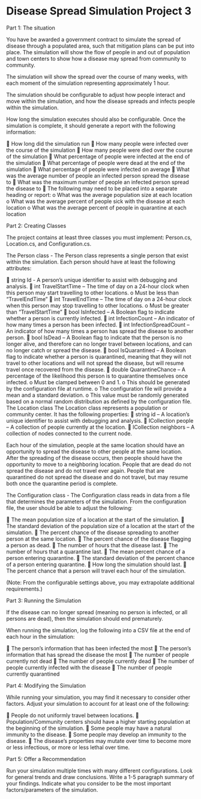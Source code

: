 # Disease Spread Simulation Project 3

Part 1: The situation

You have be awarded a government contract to simulate the spread of disease through a
populated area, such that mitigation plans can be put into place. The simulation will show the flow
of people in and out of population and town centers to show how a disease may spread from
community to community. 

The simulation will show the spread over the course of many weeks, with each moment of
the simulation representing approximately 1 hour.

The simulation should be configurable to adjust how people interact and move within the
simulation, and how the disease spreads and infects people within the simulation. 

How long the simulation executes should also be configurable.
Once the simulation is complete, it should generate a report with the following information:

 How long did the simulation run
 How many people were infected over the course of the simulation
 How many people were died over the course of the simulation
 What percentage of people were infected at the end of the simulation
 What percentage of people were dead at the end of the simulation
 What percentage of people were infected on average
 What was the average number of people an infected person spread the disease to
 What was the maximum number of people an infected person spread the disease to
 The following may need to be placed into a separate heading or report:
o What was the average population size at each location
o What was the average percent of people sick with the disease at each
location
o What was the average percent of people in quarantine at each location

Part 2: Creating Classes

The project contains at least three classes you must implement: Person.cs, Location.cs, and
Configuration.cs.

The Person class - The Person class represents a single person that exist within the simulation. 
Each person should have at least the following attributes:

 string Id - A person’s unique identifier to assist with debugging and analysis.
 int TravelStartTime – The time of day on a 24-hour clock when this person may start
travelling to other locations.
o Must be less than “TravelEndTime”
 int TravelEndTime – The time of day on a 24-hour clock when this person may stop
travelling to other locations.
o Must be greater than “TravelStartTime”
 bool IsInfected – A Boolean flag to indicate whether a person is currently infected.
 int InfectionCount – An indicator of how many times a person has been infected.
 int InfectionSpreadCount – An indicator of how many times a person has spread the
disease to another person.
 bool IsDead – A Boolean flag to indicate that the person is no longer alive, and therefore
can no longer travel between locations, and can no longer catch or spread the disease.
 bool IsQuarantined – A Boolean flag to indicate whether a person is quarantined,
meaning that they will not travel to other locations and will not spread the disease, but will
resume travel once recovered from the disease.
 double QuarantineChance – A percentage of the likelihood this person is to quarantine
themselves once infected.
o Must be clamped between 0 and 1.
o This should be generated by the configuration file at runtime.
o The configuration file will provide a mean and a standard deviation.
o This value must be randomly generated based on a normal random distribution as
defined by the configuration file.
The Location class
The Location class represents a population or community center. It has the following properties:
 string id – A location’s unique identifier to assist with debugging and analysis.
 ICollection<Person> people – A collection of people currently at the location.
 ICollection<Location> neighbors – A collection of nodes connected to the current
node.

Each hour of the simulation, people at the same location should have an opportunity to spread the
disease to other people at the same location. After the spreading of the disease occurs, then
people should have the opportunity to move to a neighboring location.
People that are dead do not spread the disease and do not travel ever again.
People that are quarantined do not spread the disease and do not travel, but may resume both
once the quarantine period is complete.

The Configuration class - The Configuration class reads in data from a file that determines the parameters of the
simulation. From the configuration file, the user should be able to adjust the following:

 The mean population size of a location at the start of the simulation.
 The standard deviation of the population size of a location at the start of the simulation.
 The percent chance of the disease spreading to another person at the same location.
 The percent chance of the disease flagging a person as dead.
 The number of hours that the disease last.
 The number of hours that a quarantine last.
 The mean percent chance of a person entering quarantine.
 The standard deviation of the percent chance of a person entering quarantine.
 How long the simulation should last.
 The percent chance that a person will travel each hour of the simulation.

(Note: From the configurable settings above, you may extrapolate additional requirements.)

Part 3: Running the Simulation

If the disease can no longer spread (meaning no person is infected, or all persons are dead), then
the simulation should end prematurely.

When running the simulation, log the following into a CSV file at the end of each hour in the
simulation:

 The person’s information that has been infected the most
 The person’s information that has spread the disease the most
 The number of people currently not dead
 The number of people currently dead
 The number of people currently infected with the disease
 The number of people currently quarantined

Part 4: Modifying the Simulation

While running your simulation, you may find it necessary to consider other factors. Adjust your
simulation to account for at least one of the following:

 People do not uniformly travel between locations.
 Population/Community centers should have a higher starting population at the beginning of
the simulation.
 Some people may have a natural immunity to the disease.
 Some people may develop an immunity to the disease.
 The disease’s properties may mutate over time to become more or less infectious, or more
or less lethal over time.

Part 5: Offer a Recommendation

Run your simulation multiple times with many different configurations. Look for general trends
and draw conclusions. Write a 1-5 paragraph summary of your findings. Indicate what you
consider to be the most important factors/parameters of the simulation.
